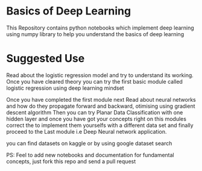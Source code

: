 # Basics of Deep Learning
This Repository contains python notebooks which implement deep learning using numpy library to help you understand the basics of deep learning
# Suggested Use
Read about the logistic regression model and try to understand its working. Once you have cleared theory you can try the first basic module called logistic regression using deep learning mindset

Once you have completed the first module next Read about neural networks and how do they propagate forward and backward, otimising using gradient descent algorithm
Then you can try Planar Data Classification with one hidden layer and once you have got your concepts right on this modules correct the to implement them yourselfs with a different data set and finally proceed to the Last module i.e Deep Neural network application.

you can find datasets on kaggle or by using google dataset search

PS: Feel to add new notebooks and documentation for fundamental concepts, just fork this repo and send a pull request
